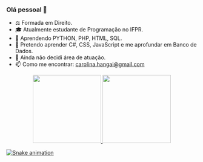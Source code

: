 ### Olá pessoal 👋


- ⚖ Formada em Direito.
- 🎓 Atualmente estudante de Programação no IFPR.
- 🌱 Aprendendo PYTHON, PHP, HTML, SQL.
- 🔮 Pretendo aprender C#, CSS, JavaScript e me aprofundar em Banco de Dados.
- 🤔 Ainda não decidi área de atuação.
- 📫 Como me encontrar: carolina.hangai@gmail.com

<div align="center">
  <a href="https://github.com/carolhangai">
  <img height="180em" src="https://github-readme-stats.vercel.app/api?username=carolhangai&show_icons=true&theme=dracula&include_all_commits=true&count_private=true"/>
  <img height="180em" src="https://github-readme-stats.vercel.app/api/top-langs/?username=carolhangai&layout=compact&langs_count=7&theme=dracula"/>
</div>

![Snake animation](https://github.com/seu-usuário-aqui/carolhangai/blob/output/github-contribution-grid-snake.svg)
 
